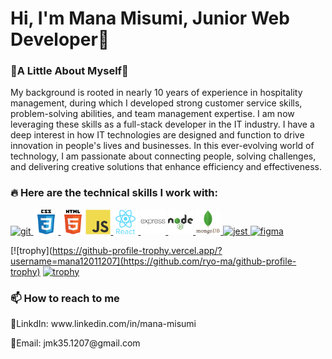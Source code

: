 <h1>Hi, I'm Mana Misumi, Junior Web Developer🌱</h1>

<h3>🌼A Little About Myself🌼</h3>
<p>My background is rooted in nearly 10 years of experience in hospitality management, during which I developed strong customer service skills, problem-solving abilities, and team management expertise. I am now leveraging these skills as a full-stack developer in the IT industry. I have a deep interest in how IT technologies are designed and function to drive innovation in people's lives and businesses. In this ever-evolving world of technology, I am passionate about connecting people, solving challenges, and delivering creative solutions that enhance efficiency and effectiveness.</p>



<h3>🔥 Here are the technical skills I work with:</h3>
<p align="left"><a href="https://git-scm.com/" target="_blank" rel="noreferrer"><img src="https://www.vectorlogo.zone/logos/git-scm/git-scm-icon.svg" alt="git" width="40" height="40"/></a><a href="https://www.w3schools.com/css/" target="_blank" rel="noreferrer"> <img src="https://raw.githubusercontent.com/devicons/devicon/master/icons/css3/css3-original-wordmark.svg" alt="css3" width="40" height="40"/></a><a href="https://www.w3.org/html/" target="_blank" rel="noreferrer"> <img src="https://raw.githubusercontent.com/devicons/devicon/master/icons/html5/html5-original-wordmark.svg" alt="html5" width="40" height="40"/></a><a href="https://developer.mozilla.org/en-US/docs/Web/JavaScript" target="_blank" rel="noreferrer"><img src="https://raw.githubusercontent.com/devicons/devicon/master/icons/javascript/javascript-original.svg" alt="javascript" width="40" height="40"/></a><a href="https://reactjs.org/" target="_blank" rel="noreferrer"> <img src="https://raw.githubusercontent.com/devicons/devicon/master/icons/react/react-original-wordmark.svg" alt="react" width="40" height="40"/></a><a href="https://expressjs.com" target="_blank" rel="noreferrer"> <img src="https://raw.githubusercontent.com/devicons/devicon/master/icons/express/express-original-wordmark.svg" alt="express" width="40" height="40"/></a><a href="https://nodejs.org" target="_blank" rel="noreferrer"> <img src="https://raw.githubusercontent.com/devicons/devicon/master/icons/nodejs/nodejs-original-wordmark.svg" alt="nodejs" width="40" height="40"/></a><a href="https://www.mongodb.com/" target="_blank" rel="noreferrer"> <img src="https://raw.githubusercontent.com/devicons/devicon/master/icons/mongodb/mongodb-original-wordmark.svg" alt="mongodb" width="40" height="40"/></a><a href="https://jestjs.io" target="_blank" rel="noreferrer"> <img src="https://www.vectorlogo.zone/logos/jestjsio/jestjsio-icon.svg" alt="jest" width="40" height="40"/> </a><a href="https://www.figma.com/" target="_blank" rel="noreferrer"> <img src="https://www.vectorlogo.zone/logos/figma/figma-icon.svg" alt="figma" width="40" height="40"/> </a> </p>

[![trophy](https://github-profile-trophy.vercel.app/?username=mana12011207](https://github.com/ryo-ma/github-profile-trophy)
[![trophy](https://github-profile-trophy.vercel.app/?username=mana12011207&theme=onedark&title=Commit)](https://github.com/ryo-ma/github-profile-trophy)


 <h3>📫 How to reach to me</h3>
<p>🔗LinkdIn: www.linkedin.com/in/mana-misumi</p>
 <p>📩Email: jmk35.1207@gmail.com</p>
